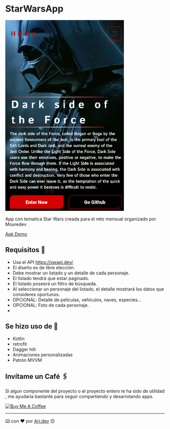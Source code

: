 # StarWarsApp

![Image text](https://raw.githubusercontent.com/A-Cordero/StarWarsApp/master/app/src/main/res/drawable/asset_rd.png)


App con tematica Star Wars creada para el reto mensual organizado por Mouredev

[Apk Demo ](https://drive.google.com/file/d/1SbQsDLwB8wtIWbV5hAG6NEKO21cN1AQz/view?usp=sharing)

## Requisitos 🚀

 - Usa el API https://swapi.dev/
 - El diseño es de libre elección.
 - Debe mostrar un listado y un detalle de cada personaje.
 - El listado tendrá que estar paginado.
 - El listado poseerá un filtro de búsqueda.
 - Al seleccionar un personaje del listado, el detalle mostrará los datos que consideres oportunos.
 - OPCIONAL: Detalle de películas, vehículos, naves, especies...
 - OPCIONAL: Foto de cada personaje.
 - 
## Se hizo uso de 🚀

 - Kotlin
 - retrofit
 - Dagger hilt
 - Animaciones personalizadas
 - Patrón MVVM


## Invítame un Café 🖇️
Si algun componente del proyecto o el proyecto entero te ha sido de utilidad , me ayudaria bastante
para seguir compartiendo y desarrolando apps.

<a href="https://www.buymeacoffee.com/arianocordN" target="_blank"><img src="https://cdn.buymeacoffee.com/buttons/default-orange.png" alt="Buy Me A Coffee" height="41" width="174"></a>

---
⌨️ con ❤️ por [Ari.dev](https://github.com/A-Cordero) 😊
